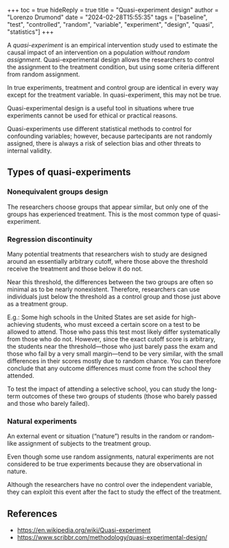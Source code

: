 +++
toc = true
hideReply = true
title = "Quasi-experiment design"
author = "Lorenzo Drumond"
date = "2024-02-28T15:55:35"
tags = ["baseline",  "test",  "controlled",  "random",  "variable",  "experiment",  "design",  "quasi",  "statistics"]
+++


A _quasi-experiment_ is an empirical intervention study used to estimate the causal impact of an intervention on a population _without random assignment_. Quasi-experimental design allows the researchers to control the assignment to the treatment condition, but using some criteria different from random assignment.

In true experiments, treatment and control group are identical in every way except for the treatment variable. In quasi-experiment, this may not be true.

Quasi-experimental design is a useful tool in situations where true experiments cannot be used for ethical or practical reasons.

Quasi-experiments use different statistical methods to control for confounding variables; however, because partecipants are not randomly assigned, there is always a risk of selection bias and other threats to internal validity.

## Types of quasi-experiments

### Nonequivalent groups design
The researchers choose groups that appear similar, but only one of the groups has experienced treatment. This is the most common type of quasi-experiment.

### Regression discontinuity
Many potential treatments that researchers wish to study are designed around an essentially arbitrary cutoff, where those above the threshold receive the treatment and those below it do not.

Near this threshold, the differences between the two groups are often so minimal as to be nearly nonexistent. Therefore, researchers can use individuals just below the threshold as a control group and those just above as a treatment group.

E.g.:
Some high schools in the United States are set aside for high-achieving students, who must exceed a certain score on a test to be allowed to attend. Those who pass this test most likely differ systematically from those who do not.
However, since the exact cutoff score is arbitrary, the students near the threshold—those who just barely pass the exam and those who fail by a very small margin—tend to be very similar, with the small differences in their scores mostly due to random chance. You can therefore conclude that any outcome differences must come from the school they attended.

To test the impact of attending a selective school, you can study the long-term outcomes of these two groups of students (those who barely passed and those who barely failed).

### Natural experiments
An external event or situation (“nature”) results in the random or random-like assignment of subjects to the treatment group.

Even though some use random assignments, natural experiments are not considered to be true experiments because they are observational in nature.

Although the researchers have no control over the independent variable, they can exploit this event after the fact to study the effect of the treatment.

## References
- https://en.wikipedia.org/wiki/Quasi-experiment
- https://www.scribbr.com/methodology/quasi-experimental-design/
